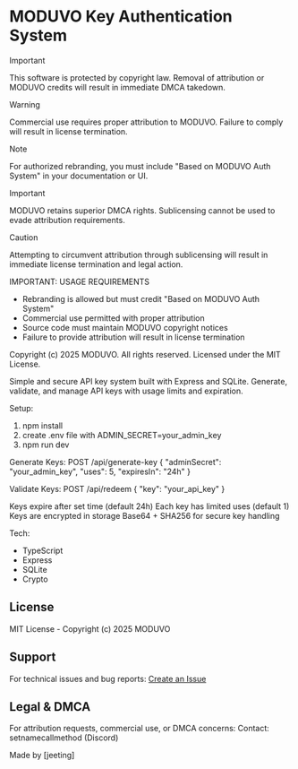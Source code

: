 # MODUVO Key Authentication System

> [!IMPORTANT]
> This software is protected by copyright law. Removal of attribution or MODUVO credits will result in immediate DMCA takedown.

> [!WARNING]
> Commercial use requires proper attribution to MODUVO. Failure to comply will result in license termination.

> [!NOTE]
> For authorized rebranding, you must include "Based on MODUVO Auth System" in your documentation or UI.

> [!IMPORTANT]
> MODUVO retains superior DMCA rights. Sublicensing cannot be used to evade attribution requirements.

> [!CAUTION]
> Attempting to circumvent attribution through sublicensing will result in immediate license termination and legal action.

IMPORTANT: USAGE REQUIREMENTS
- Rebranding is allowed but must credit "Based on MODUVO Auth System"
- Commercial use permitted with proper attribution
- Source code must maintain MODUVO copyright notices
- Failure to provide attribution will result in license termination

Copyright (c) 2025 MODUVO. All rights reserved.
Licensed under the MIT License.

Simple and secure API key system built with Express and SQLite. Generate, validate, and manage API keys with usage limits and expiration.

Setup:
1. npm install
2. create .env file with ADMIN_SECRET=your_admin_key
3. npm run dev

Generate Keys:
POST /api/generate-key
{
    "adminSecret": "your_admin_key",
    "uses": 5,
    "expiresIn": "24h"
}

Validate Keys:
POST /api/redeem
{
    "key": "your_api_key"
}

Keys expire after set time (default 24h)
Each key has limited uses (default 1)
Keys are encrypted in storage
Base64 + SHA256 for secure key handling

Tech:
- TypeScript
- Express
- SQLite
- Crypto

## License
MIT License - Copyright (c) 2025 MODUVO

## Support
For technical issues and bug reports:
[Create an Issue](https://github.com/MODUVO/moduvo-backend/issues)

## Legal & DMCA
For attribution requests, commercial use, or DMCA concerns:
Contact: setnamecallmethod (Discord)

Made by [jeeting]
